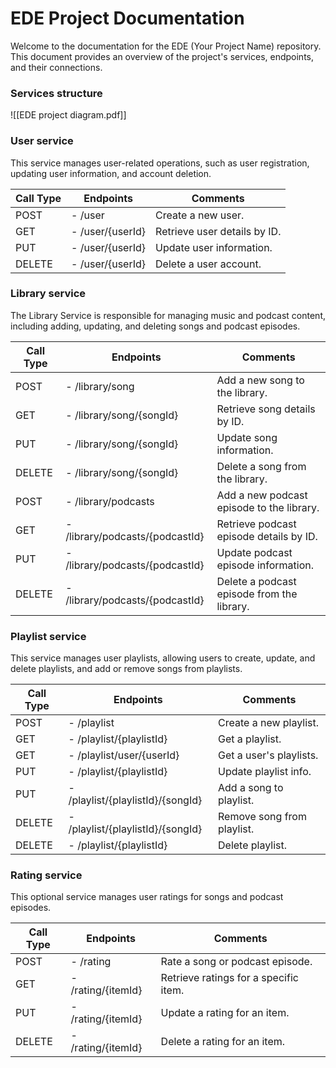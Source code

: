 # EDE Project Documentation

Welcome to the documentation for the EDE (Your Project Name) repository. This document provides an overview of the project's services, endpoints, and their connections.

### Services structure

![[EDE project diagram.pdf]]
### User service

This service manages user-related operations, such as user registration, updating user information, and account deletion.

| Call Type | Endpoints                                   | Comments                                            |
|-----------|--------------------------------------------|----------------------------------------------------|
| POST      | - /user                                  | Create a new user.                                  |
| GET       | - /user/{userId}                         | Retrieve user details by ID.                        |
| PUT       | - /user/{userId}                         | Update user information.                            |
| DELETE    | - /user/{userId}                         | Delete a user account.                              |
### Library service

The Library Service is responsible for managing music and podcast content, including adding, updating, and deleting songs and podcast episodes.

| Call Type | Endpoints                                   | Comments                                            |
|-----------|--------------------------------------------|----------------------------------------------------|
| POST      | - /library/song                           | Add a new song to the library.                     |
| GET       | - /library/song/{songId}                  | Retrieve song details by ID.                       |
| PUT       | - /library/song/{songId}                  | Update song information.                           |
| DELETE    | - /library/song/{songId}                  | Delete a song from the library.                   |
| POST      | - /library/podcasts                        | Add a new podcast episode to the library.         |
| GET       | - /library/podcasts/{podcastId}             | Retrieve podcast episode details by ID.           |
| PUT       | - /library/podcasts/{podcastId}             | Update podcast episode information.               |
| DELETE    | - /library/podcasts/{podcastId}             | Delete a podcast episode from the library.        |
### Playlist service

This service manages user playlists, allowing users to create, update, and delete playlists, and add or remove songs from playlists.

| Call Type | Endpoints                                   | Comments                                            |
|-----------|--------------------------------------------|----------------------------------------------------|
| POST      | - /playlist                                | Create a new playlist.                             |
| GET       | - /playlist/{playlistId}                   | Get a playlist.                                    |
| GET       | - /playlist/user/{userId}                  | Get a user's playlists.                            |
| PUT       | - /playlist/{playlistId}                   | Update playlist info.                              |
| PUT       | - /playlist/{playlistId}/{songId}          | Add a song to playlist.                            |
| DELETE    | - /playlist/{playlistId}/{songId}           | Remove song from playlist.                         |
| DELETE    | - /playlist/{playlistId}                   | Delete playlist.                                   |
### Rating service

This optional service manages user ratings for songs and podcast episodes.

| Call Type | Endpoints                                   | Comments                                            |
|-----------|--------------------------------------------|----------------------------------------------------|
| POST      | - /rating                                 | Rate a song or podcast episode.                   |
| GET       | - /rating/{itemId}                        | Retrieve ratings for a specific item.              |
| PUT       | - /rating/{itemId}                        | Update a rating for an item.                      |
| DELETE    | - /rating/{itemId}                        | Delete a rating for an item.                      |

